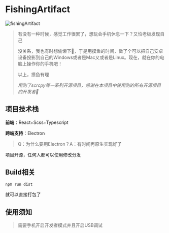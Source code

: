 # FishingArtifact
![fishingArtifact](https://socialify.git.ci/xieleihan/fishingArtifact/image?custom_description=%E5%B7%A5%E4%BD%9C%E5%A4%AA%E7%B4%AF%E4%BA%86%2C%E6%91%B8%E4%BC%9A%E9%B1%BC&description=1&font=Source+Code+Pro&forks=1&issues=1&language=1&logo=https%3A%2F%2Fgithub.com%2Fxieleihan%2FfishingArtifact%2Fblob%2Fmain%2Fassets%2Ficon%2Fnodata-search.svg%3Fraw%3Dtrue&owner=1&pattern=Floating+Cogs&pulls=1&stargazers=1)

> 有没有一种时候，感觉工作很累了，想玩会手机休息一下？又怕老板发现自己
>
> 没关系，我也有时想偷懒下🧐，于是用摸鱼的时间，做了个可以把自己安卓设备投影到自己的Windows或者是Mac又或者是Linux。现在，就在你的电脑上操作你的手机吧！
>
> 以上，摸鱼有理
>
> *用到了scrcpy等一系列开源项目，感谢在本项目中使用到的所有开源项目的开发者🙏*

## 项目技术栈

**前端**：React+Scss+Typescript

**跨端支持**：Electron

> Q：为什么要用Electron？A：有时间再原生实现好了

项目开源，任何人都可以使用修改分发

## Build相关

```bash
npm run dist
```

就可以直接打包了

## 使用须知

> 需要手机开启开发者模式并且开启USB调试

